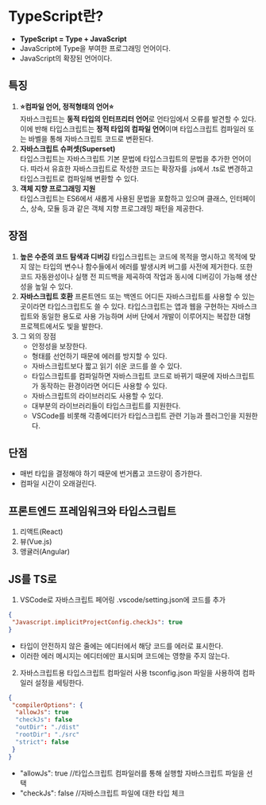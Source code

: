# TypeScript란?
- **TypeScript = Type + JavaScript**
- JavaScript에 Type을 부여한 프로그래밍 언어이다.
- JavaScript의 확장된 언어이다.

## 특징
1. **⭐컴파일 언어, 정적형태의 언어⭐**  
자바스크립트는 **동적 타입의 인터프리터 언어**로 언타임에서 오류를 발견할 수 있다. 이에 반해 타입스크립트는 **정적 타입의 컴파일 언어**이며 타입스크립트 컴파일러 또는 바벨을 통해 자바스크립트 코드로 변환된다.
2. **자바스크립트 슈퍼셋(Superset)**  
타입스크립트는 자바스크립트 기본 문법에 타입스크립트의 문법을 추가한 언어이다. 따라서 유효한 자바스크립트로 작성한 코드는 확장자를 .js에서 .ts로 변경하고 타입스크립트로 컴파일해 변환할 수 있다.
3. **객체 지향 프로그래밍 지원**  
타입스크립트는 ES6에서 새롭게 사용된 문법을 포함하고 있으며 클래스, 인터페이스, 상속, 모듈 등과 같은 객체 지향 프로그래밍 패턴을 제공한다.


## 장점

1. **높은 수준의 코드 탐색과 디버깅**
타입스크립트는 코드에 목적을 명시하고 목적에 맞지 않는 타입의 변수나 함수들에서 에러를 발생시켜 버그를 사전에 제거한다. 또한 코드 자동완성이나 실행 전 피드백을 제곡하여 작업과 동시에 디버깅이 가능해 생산성을 높일 수 있다.
2. **자바스크립트 호환**
프론트엔드 또는 백엔드 어디든 자바스크립트를 사용할 수 있는 곳이라면 타입스크립트도 쓸 수 있다. 타입스크립트는 앱과 웹을 구현하는 자바스크립트와 동일한 용도로 사용 가능하며 서버 단에서 개발이 이루어지는 복잡한 대형 프로젝트에서도 빛을 발한다.
3. 그 외의 장점
   - 안정성을 보장한다.
   - 형태를 선언하기 때문에 에러를 방지할 수 있다.
   - 자바스크립트보다 짧고 읽기 쉬운 코드를 쓸 수 있다.
   - 타입스크립트를 컴파일하면 자바스크립트 코드로 바뀌기 때문에 자바스크립트가 동작하는 환경이라면 어디든 사용할 수 있다.
   - 자바스크립트의 라이브러리도 사용할 수 있다.
   - 대부분의 라이브러리들이 타입스크립트를 지원한다.
   - VSCode를 비롯해 각종에디터가 타입스크립트 관련 기능과 플러그인을 지원한다.


## 단점
- 매번 타입을 결정해야 하기 때문에 번거롭고 코드량이 증가한다.
- 컴파일 시간이 오래걸린다.

## 프론트엔드 프레임워크와 타입스크립트
1. 리액트(React)
2. 뷰(Vue.js)
3. 앵귤러(Angular)


## JS를 TS로
1. VSCode로 자바스크립트 페어링
 .vscode/setting.json에 코드를 추가
``` json
{
 "Javascript.implicitProjectConfig.checkJs": true
}
```
- 타입이 안전하지 않은 줄에는 에디터에서 해당 코드를 에러로 표시한다.
- 이러한 에러 메시지는 에디터에만 표시되며 코드에는 영향을 주지 않는다.

2. 자바스크립트용 타입스크립트 컴파일러 사용
tsconfig.json 파일을 사용하여 컴파일러 설정을 세팅한다.
``` json
{
 "compilerOptions": {
  "allowJs": true
  "checkJs": false
  "outDir": "./dist"
  "rootDir": "./src"
  "strict": false
 }
}
```
- "allowJs": true //타입스크립트 컴파일러를 통해 실행할 자바스크립트 파일을 선택
- "checkJs": false //자바스크립트 파일에 대한 타입 체크


